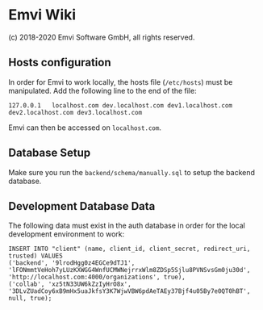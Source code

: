 # Emvi Wiki

(c) 2018-2020 Emvi Software GmbH, all rights reserved.

## Hosts configuration

In order for Emvi to work locally, the hosts file (`/etc/hosts`) must be manipulated. Add the following line to the end of the file:

```
127.0.0.1   localhost.com dev.localhost.com dev1.localhost.com dev2.localhost.com dev3.localhost.com
```

Emvi can then be accessed on `localhost.com`.

## Database Setup

Make sure you run the `backend/schema/manually.sql` to setup the backend database.

## Development Database Data

The following data must exist in the auth database in order for the local development environment to work:

```
INSERT INTO "client" (name, client_id, client_secret, redirect_uri, trusted) VALUES
('backend', '9lrodHgg0z4EGCe9dTJ1', 'lFONmmtVeHoh7yLUzKXWGG4WnfUCMWNejrrxWlm8ZDSp5Sjlu8PVNSvsGm0ju30d', 'http://localhost.com:4000/organizations', true),
('collab', 'xz5tN33UW6kZzIyHrO8x', '3DLvZUadCoy6xB9mHx5uaJkfsY3K7WjwVBW6pdAeTAEy37Bjf4u05By7e0QT0hBT', null, true);
```
